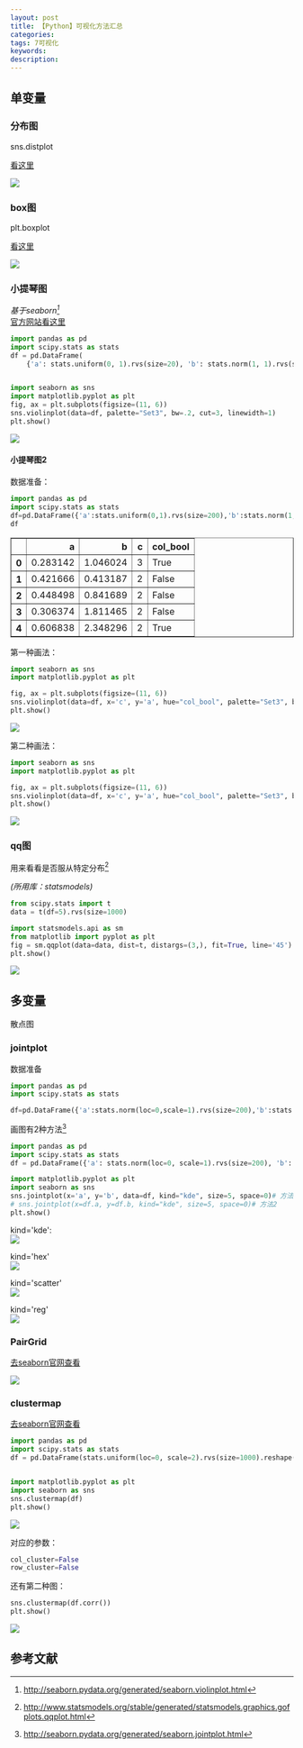 ```yaml
---
layout: post
title: 【Python】可视化方法汇总
categories:
tags: 7可视化
keywords:
description:
---
```


## 单变量

### 分布图

sns.distplot

[看这里](http://www.guofei.site/2017/10/01/seabron.html#title1)  

<img src='http://www.guofei.site/public/postimg2/seaborn1_1.png'>

### box图

plt.boxplot

<a href='http://www.guofei.site/2017/09/25/matplotlib2.html#title6' target="title7">看这里</a>

<img src='http://www.guofei.site/public/postimg/boxplot.png'>

### 小提琴图

*基于seaborn[^violinplot]*  
<a href='http://seaborn.pydata.org/generated/seaborn.violinplot.html' target="violinplot">官方网站看这里</a>  


```py
import pandas as pd
import scipy.stats as stats
df = pd.DataFrame(
    {'a': stats.uniform(0, 1).rvs(size=20), 'b': stats.norm(1, 1).rvs(size=20), 'c': stats.norm(1, 1).rvs(size=20)})


import seaborn as sns
import matplotlib.pyplot as plt
fig, ax = plt.subplots(figsize=(11, 6))
sns.violinplot(data=df, palette="Set3", bw=.2, cut=3, linewidth=1)
plt.show()
```

<img src='http://www.guofei.site/public/postimg/violinplot.png'>

#### 小提琴图2

数据准备：  
```py
import pandas as pd
import scipy.stats as stats
df=pd.DataFrame({'a':stats.uniform(0,1).rvs(size=200),'b':stats.norm(1,1).rvs(size=200),'c':stats.randint(low=1,high=4).rvs(size=200),'col_bool':stats.uniform(0,1).rvs(size=200)>0.5})
df
```

<table border="1" class="dataframe">
  <thead>
    <tr style="text-align: right;">
      <th></th>
      <th>a</th>
      <th>b</th>
      <th>c</th>
      <th>col_bool</th>
    </tr>
  </thead>
  <tbody>
    <tr>
      <th>0</th>
      <td>0.283142</td>
      <td>1.046024</td>
      <td>3</td>
      <td>True</td>
    </tr>
    <tr>
      <th>1</th>
      <td>0.421666</td>
      <td>0.413187</td>
      <td>2</td>
      <td>False</td>
    </tr>
    <tr>
      <th>2</th>
      <td>0.448498</td>
      <td>0.841689</td>
      <td>2</td>
      <td>False</td>
    </tr>
    <tr>
      <th>3</th>
      <td>0.306374</td>
      <td>1.811465</td>
      <td>2</td>
      <td>False</td>
    </tr>
    <tr>
      <th>4</th>
      <td>0.606838</td>
      <td>2.348296</td>
      <td>2</td>
      <td>True</td>
    </tr>
  </tbody>
</table>

第一种画法：
```py
import seaborn as sns
import matplotlib.pyplot as plt

fig, ax = plt.subplots(figsize=(11, 6))
sns.violinplot(data=df, x='c', y='a', hue="col_bool", palette="Set3", bw=0.2, cut=2, linewidth=1)
plt.show()

```

<img src='http://www.guofei.site/public/postimg/violinplot1.png'>  


第二种画法：  
```py
import seaborn as sns
import matplotlib.pyplot as plt

fig, ax = plt.subplots(figsize=(11, 6))
sns.violinplot(data=df, x='c', y='a', hue="col_bool", palette="Set3", bw=0.2, cut=2, linewidth=1, split=True)
plt.show()
```

<img src='http://www.guofei.site/public/postimg/violinplot2.png'>  

### qq图

用来看看是否服从特定分布[^qqplot]

*(所用库：statsmodels)*

```py
from scipy.stats import t
data = t(df=5).rvs(size=1000)

import statsmodels.api as sm
from matplotlib import pyplot as plt
fig = sm.qqplot(data=data, dist=t, distargs=(3,), fit=True, line='45')
plt.show()
```

<img src='http://www.guofei.site/public/postimg/datavisualization1.png'>


## 多变量

散点图

### jointplot
数据准备
```py
import pandas as pd
import scipy.stats as stats

df=pd.DataFrame({'a':stats.norm(loc=0,scale=1).rvs(size=200),'b':stats.uniform(loc=3,scale=4).rvs(size=200)})
```

画图有2种方法[^jointplot]

```py
import pandas as pd
import scipy.stats as stats
df = pd.DataFrame({'a': stats.norm(loc=0, scale=1).rvs(size=200), 'b': stats.uniform(loc=3, scale=4).rvs(size=200)})

import matplotlib.pyplot as plt
import seaborn as sns
sns.jointplot(x='a', y='b', data=df, kind="kde", size=5, space=0)# 方法1
# sns.jointplot(x=df.a, y=df.b, kind="kde", size=5, space=0)# 方法2
plt.show()
```

kind='kde':  
<img src='http://www.guofei.site/public/postimg/jointplot_kde.png'>  


kind='hex'  
<img src='http://www.guofei.site/public/postimg/jointplot_hex.png'>  


kind='scatter'  
<img src='http://www.guofei.site/public/postimg/jointplot_scatter.png'>  


kind='reg'  
<img src='http://www.guofei.site/public/postimg/jointplot_reg.png'>  

### PairGrid

[去seaborn官网查看](http://seaborn.pydata.org/tutorial/axis_grids.html#plotting-pairwise-relationships-in-a-dataset)  


<img src='http://seaborn.pydata.org/_images/axis_grids_50_0.png'>

### clustermap
[去seaborn官网查看](http://seaborn.pydata.org/examples/structured_heatmap.html)



```py
import pandas as pd
import scipy.stats as stats
df = pd.DataFrame(stats.uniform(loc=0, scale=2).rvs(size=1000).reshape(-1, 5))


import matplotlib.pyplot as plt
import seaborn as sns
sns.clustermap(df)
plt.show()
```
<img src='http://www.guofei.site/public/postimg/clustermap1.png'>


对应的参数：  
```py
col_cluster=False
row_cluster=False
```

还有第二种图：
```py
sns.clustermap(df.corr())
plt.show()
```
<img src='http://www.guofei.site/public/postimg/clustermap2.png'>   


## 参考文献
[^violinplot]:  http://seaborn.pydata.org/generated/seaborn.violinplot.html  

[^qqplot]:  http://www.statsmodels.org/stable/generated/statsmodels.graphics.gofplots.qqplot.html
[^jointplot]: http://seaborn.pydata.org/generated/seaborn.jointplot.html
